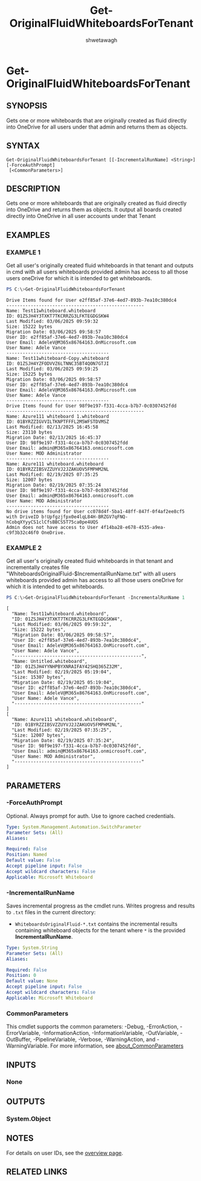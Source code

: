 ﻿---
external help file: WhiteboardAdmin-help.xml
Module Name: WhiteboardAdmin
online version: https://learn.microsoft.com/powershell/module/whiteboard/get-originalfluidwhiteboardsfortenant
applicable: Microsoft Whiteboard
title: Get-OriginalFluidWhiteboardsForTenant
schema: 2.0.0
author: shwetawagh
ms.author: shwetawagh
ms.reviewer:
---

# Get-OriginalFluidWhiteboardsForTenant

## SYNOPSIS
Gets one or more whiteboards that are originally created as fluid directly into OneDrive for all
users under that admin and returns them as objects.

## SYNTAX

```
Get-OriginalFluidWhiteboardsForTenant [[-IncrementalRunName] <String>] [-ForceAuthPrompt]
 [<CommonParameters>]
```

## DESCRIPTION

Gets one or more whiteboards that are originally created as fluid directly into OneDrive and returns
them as objects. It output all boards created directly into OneDrive in all user accounts under that
Tenant

## EXAMPLES

### EXAMPLE 1

Get all user's originally created fluid whiteboards in that tenant and outputs in cmd with all users
whiteboards provided admin has access to all those users oneDrive for which it is intended to get
whiteboards.

```powershell
PS C:\>Get-OriginalFluidWhiteboardsForTenant
```

```Output
Drive Items found for User e2ff85af-37e6-4ed7-893b-7ea10c380dc4
---------------------------------------------------
Name: Test11whiteboard.whiteboard
ID: 01ZSJH4Y3TXKT7TKCRRZG3LFKTEGDGSKW4
Last Modified: 03/06/2025 09:59:32
Size: 15222 bytes
Migration Date: 03/06/2025 09:58:57
User ID: e2ff85af-37e6-4ed7-893b-7ea10c380dc4
User Email: AdeleV@M365x86764163.OnMicrosoft.com
User Name: Adele Vance
--------------------------------------
Name: Test11whiteboard-Copy.whiteboard
ID: 01ZSJH4YZFODVVZ6LTNNC35BT4QON7GTJI
Last Modified: 03/06/2025 09:59:25
Size: 15225 bytes
Migration Date: 03/06/2025 09:58:57
User ID: e2ff85af-37e6-4ed7-893b-7ea10c380dc4
User Email: AdeleV@M365x86764163.OnMicrosoft.com
User Name: Adele Vance
--------------------------------------
Drive Items found for User 98f9e197-f331-4cca-b7b7-0c0307452fdd
---------------------------------------------------
Name: Azure111 whiteboard 1.whiteboard
ID: 01BYRZZIGVVILTKNPTFFFL2M5WFSTDVMSZ
Last Modified: 02/13/2025 16:45:58
Size: 23110 bytes
Migration Date: 02/13/2025 16:45:37
User ID: 98f9e197-f331-4cca-b7b7-0c0307452fdd
User Email: admin@M365x86764163.onmicrosoft.com
User Name: MOD Administrator
--------------------------------------
Name: Azure111 whiteboard.whiteboard
ID: 01BYRZZIBSVZZUYVJ2JZAKUOV5FMPHM2NL
Last Modified: 02/19/2025 07:35:25
Size: 12007 bytes
Migration Date: 02/19/2025 07:35:24
User ID: 98f9e197-f331-4cca-b7b7-0c0307452fdd
User Email: admin@M365x86764163.onmicrosoft.com
User Name: MOD Administrator
--------------------------------------
No drive items found for User cc078d4f-5ba1-48ff-847f-0f4af2ee8cf5 with DriveID b!Upfgzjfpx0e4lqL84H-BRZGV7qFNQ-hCobqXYyyCS1clCfsBBCS5T75ca0pe4UQS
Admin does not have access to User 4f14ba28-e678-4535-a9ea-c9f3b32c46f0 OneDrive.
```

### EXAMPLE 2

Get all user's originally created fluid whiteboards in that tenant and incrementally creates file
"WhiteboardsOriginalFluid-$IncrementalRunName.txt" with all users whiteboards provided admin has
access to all those users oneDrive for which it is intended to get whiteboards.

```powershell
PS C:\>Get-OriginalFluidWhiteboardsForTenant -IncrementalRunName 1
```

```Output
[
  "Name: Test11whiteboard.whiteboard",
  "ID: 01ZSJH4Y3TXKT7TKCRRZG3LFKTEGDGSKW4",
  "Last Modified: 03/06/2025 09:59:32",
  "Size: 15222 bytes",
  "Migration Date: 03/06/2025 09:58:57",
  "User ID: e2ff85af-37e6-4ed7-893b-7ea10c380dc4",
  "User Email: AdeleV@M365x86764163.OnMicrosoft.com",
  "User Name: Adele Vance",
  "-----------------------------------------------",
  "Name: Untitled.whiteboard",
  "ID: 01ZSJH4YYNHPBYXNRAIFAY42SHQ365Z32M",
  "Last Modified: 02/19/2025 05:19:04",
  "Size: 15307 bytes",
  "Migration Date: 02/19/2025 05:19:04",
  "User ID: e2ff85af-37e6-4ed7-893b-7ea10c380dc4",
  "User Email: AdeleV@M365x86764163.OnMicrosoft.com",
  "User Name: Adele Vance",
  "-----------------------------------------------"
]
[
  "Name: Azure111 whiteboard.whiteboard",
  "ID: 01BYRZZIBSVZZUYVJ2JZAKUOV5FMPHM2NL",
  "Last Modified: 02/19/2025 07:35:25",
  "Size: 12007 bytes",
  "Migration Date: 02/19/2025 07:35:24",
  "User ID: 98f9e197-f331-4cca-b7b7-0c0307452fdd",
  "User Email: admin@M365x86764163.onmicrosoft.com",
  "User Name: MOD Administrator",
  "-----------------------------------------------"
]
```

## PARAMETERS

### -ForceAuthPrompt

Optional. Always prompt for auth. Use to ignore cached credentials.

```yaml
Type: System.Management.Automation.SwitchParameter
Parameter Sets: (All)
Aliases:

Required: False
Position: Named
Default value: False
Accept pipeline input: False
Accept wildcard characters: False
Applicable: Microsoft Whiteboard
```

### -IncrementalRunName

Saves incremental progress as the cmdlet runs. Writes progress and results to `.txt` files in the
current directory:

- `WhiteboardsOriginalFluid-*.txt` contains the incremental results containing whiteboard objects
  for the tenant where `*` is the provided **IncrementalRunName**.

```yaml
Type: System.String
Parameter Sets: (All)
Aliases:

Required: False
Position: 0
Default value: None
Accept pipeline input: False
Accept wildcard characters: False
Applicable: Microsoft Whiteboard
```

### CommonParameters

This cmdlet supports the common parameters: -Debug, -ErrorAction, -ErrorVariable,
-InformationAction, -InformationVariable, -OutVariable, -OutBuffer, -PipelineVariable, -Verbose,
-WarningAction, and -WarningVariable. For more information, see
[about_CommonParameters](https://go.microsoft.com/fwlink/p/?LinkID=113216)

## INPUTS

### None

## OUTPUTS

### System.Object

## NOTES

For details on user IDs, see the [overview page](../../docs-conceptual/overview.md).

## RELATED LINKS
